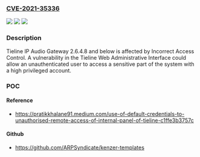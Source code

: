 ### [CVE-2021-35336](https://cve.mitre.org/cgi-bin/cvename.cgi?name=CVE-2021-35336)
![](https://img.shields.io/static/v1?label=Product&message=n%2Fa&color=blue)
![](https://img.shields.io/static/v1?label=Version&message=n%2Fa&color=blue)
![](https://img.shields.io/static/v1?label=Vulnerability&message=n%2Fa&color=brighgreen)

### Description

Tieline IP Audio Gateway 2.6.4.8 and below is affected by Incorrect Access Control. A vulnerability in the Tieline Web Administrative Interface could allow an unauthenticated user to access a sensitive part of the system with a high privileged account.

### POC

#### Reference
- https://pratikkhalane91.medium.com/use-of-default-credentials-to-unauthorised-remote-access-of-internal-panel-of-tieline-c1ffe3b3757c

#### Github
- https://github.com/ARPSyndicate/kenzer-templates

